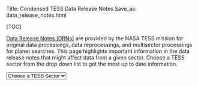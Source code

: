 Title: Condensed TESS Data Release Notes
Save_as: data_release_notes.html

[TOC]

[Data Release Notes (DRNs)](https://archive.stsci.edu/tess/tess_drn.html) are provided by the NASA TESS mission for original data processings, data reprocessings, and multisector processings for planet searches. This page highlights important information in the data release notes that might affect data from a given sector. Choose a TESS sector from the drop down list to get the most up to date information.

<div>
  <div id="TESSSector">
    <form id="sectorform">
      <select id="sectors" class="form-control form-control-lg">
        <option value="" selected>Choose a TESS Sector</option>
        <option value="sector-1">1</option>
        <option value="sector-2">2</option>
        <option value="sector-3">3</option>
        <option value="sector-4">4</option>
        <option value="sector-5">5</option>
        <option value="sector-6">6</option>
        <option value="sector-7">7</option>
        <option value="sector-8">8</option>
        <option value="sector-9">9</option>
        <option value="sector-10">10</option>
        <option value="sector-11">11</option>
        <option value="sector-12">12</option>
        <option value="sector-13">13</option>
        <option value="sector-14">14</option>
        <option value="sector-15">15</option>
        <option value="sector-16">16</option>
        <option value="sector-17">17</option>
        <option value="sector-18">18</option>
        <option value="sector-19">19</option>
        <option value="sector-20">20</option>
        <option value="sector-21">21</option>
        <option value="sector-22">22</option>
        <option value="sector-23">23</option>
        <option value="sector-24">24</option>
        <option value="sector-25">25</option>
        <option value="sector-26">26</option>
        <option value="sector-27">27</option>
        <option value="sector-28">28</option>
        <option value="sector-29">29</option>
        <option value="sector-30">30</option>
        <option value="sector-31">31</option>
        <option value="sector-32">32</option>
        <option value="sector-33">33</option>
        <option value="sector-34">34</option>
        <option value="sector-35">35</option>
        <option value="sector-36">36</option>
        <option value="sector-37">37</option>
        <option value="sector-38">38</option>
        <option value="sector-39">39</option>
        <option value="sector-40">40</option>
        <option value="sector-41">41</option>
        <option value="sector-42">42</option>
        <option value="sector-43">43</option>
        <option value="sector-44">44</option>
        <option value="sector-45">45</option>
        <option value="sector-46">46</option>
        <option value="sector-47">47</option>
        <option value="sector-48">48</option>
        <option value="sector-49">49</option>
        <option value="sector-50">50</option>
        <option value="sector-51">51</option>
        <option value="sector-52">52</option>
        <option value="sector-53">53</option>

      </select>
    </form>
    <br>

    <div id="sector-1" class="drn">
      {! content/docs/data-release-notes/sector_1.html !}
    </div>

    <div id="sector-2" class="drn">
      {! content/docs/data-release-notes/sector_2.html !}
    </div>

    <div id="sector-3" class="drn">
      {! content/docs/data-release-notes/sector_3.html !}
    </div>

    <div id="sector-4" class="drn">
      {! content/docs/data-release-notes/sector_4.html !}
    </div>

    <div id="sector-5" class="drn">
      {! content/docs/data-release-notes/sector_5.html !}
    </div>

    <div id="sector-6" class="drn">
      {! content/docs/data-release-notes/sector_6.html !}
    </div>

    <div id="sector-7" class="drn">
      {! content/docs/data-release-notes/sector_7.html !}
    </div>

    <div id="sector-8" class="drn">
      {! content/docs/data-release-notes/sector_8.html !}
    </div>

    <div id="sector-9" class="drn">
      {! content/docs/data-release-notes/sector_9.html !}
    </div>

    <div id="sector-10" class="drn">
      {! content/docs/data-release-notes/sector_10.html !}
    </div>

    <div id="sector-11" class="drn">
      {! content/docs/data-release-notes/sector_11.html !}
    </div>

    <div id="sector-12" class="drn">
      {! content/docs/data-release-notes/sector_12.html !}
    </div>

    <div id="sector-13" class="drn">
      {! content/docs/data-release-notes/sector_13.html !}
    </div>

    <div id="sector-14" class="drn">
      {! content/docs/data-release-notes/sector_14.html !}
    </div>

    <div id="sector-15" class="drn">
      {! content/docs/data-release-notes/sector_15.html !}
    </div>

    <div id="sector-16" class="drn">
      {! content/docs/data-release-notes/sector_16.html !}
    </div>

    <div id="sector-17" class="drn">
      {! content/docs/data-release-notes/sector_17.html !}
    </div>

    <div id="sector-18" class="drn">
      {! content/docs/data-release-notes/sector_18.html !}
    </div>

    <div id="sector-19" class="drn">
      {! content/docs/data-release-notes/sector_19.html !}
    </div>

    <div id="sector-20" class="drn">
      {! content/docs/data-release-notes/sector_20.html !}
    </div>

    <div id="sector-21" class="drn">
      {! content/docs/data-release-notes/sector_21.html !}
    </div>

    <div id="sector-22" class="drn">
      {! content/docs/data-release-notes/sector_22.html !}
    </div>

    <div id="sector-23" class="drn">
      {! content/docs/data-release-notes/sector_23.html !}
    </div>

    <div id="sector-24" class="drn">
      {! content/docs/data-release-notes/sector_24.html !}
    </div>

    <div id="sector-25" class="drn">
      {! content/docs/data-release-notes/sector_25.html !}
    </div>

    <div id="sector-26" class="drn">
      {! content/docs/data-release-notes/sector_26.html !}
    </div>

    <div id="sector-27" class="drn">
      {! content/docs/data-release-notes/sector_27.html !}
    </div>

    <div id="sector-28" class="drn">
      {! content/docs/data-release-notes/sector_28.html !}
    </div>

    <div id="sector-29" class="drn">
      {! content/docs/data-release-notes/sector_29.html !}
    </div>

    <div id="sector-30" class="drn">
      {! content/docs/data-release-notes/sector_30.html !}
    </div>

    <div id="sector-31" class="drn">
      {! content/docs/data-release-notes/sector_31.html !}
    </div>

    <div id="sector-32" class="drn">
      {! content/docs/data-release-notes/sector_32.html !}
    </div>

    <div id="sector-33" class="drn">
      {! content/docs/data-release-notes/sector_33.html !}
    </div>

    <div id="sector-34" class="drn">
      {! content/docs/data-release-notes/sector_34.html !}
    </div>

    <div id="sector-35" class="drn">
      {! content/docs/data-release-notes/sector_35.html !}
    </div>

    <div id="sector-36" class="drn">
      {! content/docs/data-release-notes/sector_36.html !}
    </div>

    <div id="sector-37" class="drn">
      {! content/docs/data-release-notes/sector_37.html !}
    </div>

    <div id="sector-38" class="drn">
      {! content/docs/data-release-notes/sector_38.html !}
    </div>

    <div id="sector-39" class="drn">
      {! content/docs/data-release-notes/sector_39.html !}
    </div>

    <div id="sector-40" class="drn">
      {! content/docs/data-release-notes/sector_40.html !}
    </div>

    <div id="sector-41" class="drn">
      {! content/docs/data-release-notes/sector_41.html !}
    </div>

    <div id="sector-42" class="drn">
      {! content/docs/data-release-notes/sector_42.html !}
    </div>

    <div id="sector-43" class="drn">
      {! content/docs/data-release-notes/sector_43.html !}
    </div>

    <div id="sector-44" class="drn">
      {! content/docs/data-release-notes/sector_44.html !}
    </div>

    <div id="sector-45" class="drn">
      {! content/docs/data-release-notes/sector_45.html !}
    </div>

    <div id="sector-46" class="drn">
      {! content/docs/data-release-notes/sector_46.html !}
    </div>

    <div id="sector-47" class="drn">
      {! content/docs/data-release-notes/sector_47.html !}
    </div>

    <div id="sector-48" class="drn">
      {! content/docs/data-release-notes/sector_48.html !}
    </div>

    <div id="sector-49" class="drn">
      {! content/docs/data-release-notes/sector_49.html !}
    </div>
    <div id="sector-50" class="drn">
      {! content/docs/data-release-notes/sector_50.html !}
    </div>

    <div id="sector-51" class="drn">
      {! content/docs/data-release-notes/sector_51.html !}
    </div>

    <div id="sector-52" class="drn">
      {! content/docs/data-release-notes/sector_52.html !}
    </div>

    <div id="sector-53" class="drn">
      {! content/docs/data-release-notes/sector_53.html !}
    </div>
  </div>
</div>
